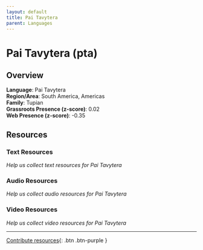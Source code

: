 ```yaml
---
layout: default
title: Pai Tavytera
parent: Languages
---
```


# Pai Tavytera (pta)

## Overview

**Language**: Pai Tavytera  
**Region/Area**: South America, Americas  
**Family**: Tupian  
**Grassroots Presence (z-score)**: 0.02  
**Web Presence (z-score)**: -0.35  

## Resources

### Text Resources
*Help us collect text resources for Pai Tavytera*

### Audio Resources
*Help us collect audio resources for Pai Tavytera*

### Video Resources
*Help us collect video resources for Pai Tavytera*

---

[Contribute resources](https://forms.office.com/e/1SfLJx3u1r){: .btn .btn-purple }
